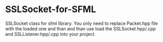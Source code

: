 # SSLSocket-for-SFML
SSLSocket class for sfml library. You only need to replace Packet.hpp file with the loaded one and than and than use load the SSLSocket.hpp/.cpp and SSLListener.hpp/.cpp into your project.
